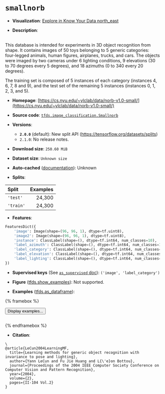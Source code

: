 <div itemscope itemtype="http://schema.org/Dataset">
  <div itemscope itemprop="includedInDataCatalog" itemtype="http://schema.org/DataCatalog">
    <meta itemprop="name" content="TensorFlow Datasets" />
  </div>
  <meta itemprop="name" content="smallnorb" />
  <meta itemprop="description" content="\&#10;This database is intended for experiments in 3D object recognition from shape. It contains images of 50 toys belonging to 5 generic categories: four-legged animals, human figures, airplanes, trucks, and cars. The objects were imaged by two cameras under 6 lighting conditions, 9 elevations (30 to 70 degrees every 5 degrees), and 18 azimuths (0 to 340 every 20 degrees).&#10;&#10;The training set is composed of 5 instances of each category (instances 4, 6, 7, 8 and 9), and the test set of the remaining 5 instances (instances 0, 1, 2, 3, and 5).&#10;&#10;To use this dataset:&#10;&#10;```python&#10;import tensorflow_datasets as tfds&#10;&#10;ds = tfds.load(&#x27;smallnorb&#x27;, split=&#x27;train&#x27;)&#10;for ex in ds.take(4):&#10;  print(ex)&#10;```&#10;&#10;See [the guide](https://www.tensorflow.org/datasets/overview) for more&#10;informations on [tensorflow_datasets](https://www.tensorflow.org/datasets).&#10;&#10;" />
  <meta itemprop="url" content="https://www.tensorflow.org/datasets/catalog/smallnorb" />
  <meta itemprop="sameAs" content="https://cs.nyu.edu/~ylclab/data/norb-v1.0-small/" />
  <meta itemprop="citation" content="\&#10;@article{LeCun2004LearningMF,&#10;  title={Learning methods for generic object recognition with invariance to pose and lighting},&#10;  author={Yann LeCun and Fu Jie Huang and L{\&#x27;e}on Bottou},&#10;  journal={Proceedings of the 2004 IEEE Computer Society Conference on Computer Vision and Pattern Recognition},&#10;  year={2004},&#10;  volume={2},&#10;  pages={II-104 Vol.2}&#10;}" />
</div>

# `smallnorb`

*   **Visualization**:
    <a class="button button-with-icon" href="https://knowyourdata-tfds.withgoogle.com/#tab=STATS&dataset=smallnorb">
    Explore in Know Your Data
    <span class="material-icons icon-after" aria-hidden="true"> north_east
    </span> </a>

*   **Description**:

\
This database is intended for experiments in 3D object recognition from shape.
It contains images of 50 toys belonging to 5 generic categories: four-legged
animals, human figures, airplanes, trucks, and cars. The objects were imaged by
two cameras under 6 lighting conditions, 9 elevations (30 to 70 degrees every 5
degrees), and 18 azimuths (0 to 340 every 20 degrees).

The training set is composed of 5 instances of each category (instances 4, 6, 7,
8 and 9), and the test set of the remaining 5 instances (instances 0, 1, 2, 3,
and 5).

*   **Homepage**:
    [https://cs.nyu.edu/~ylclab/data/norb-v1.0-small/](https://cs.nyu.edu/~ylclab/data/norb-v1.0-small/)

*   **Source code**:
    [`tfds.image_classification.Smallnorb`](https://github.com/tensorflow/datasets/tree/master/tensorflow_datasets/image_classification/smallnorb.py)

*   **Versions**:

    *   **`2.0.0`** (default): New split API
        (https://tensorflow.org/datasets/splits)
    *   `2.1.0`: No release notes.

*   **Download size**: `250.60 MiB`

*   **Dataset size**: `Unknown size`

*   **Auto-cached**
    ([documentation](https://www.tensorflow.org/datasets/performances#auto-caching)):
    Unknown

*   **Splits**:

Split     | Examples
:-------- | -------:
`'test'`  | 24,300
`'train'` | 24,300

*   **Features**:

```python
FeaturesDict({
    'image': Image(shape=(96, 96, 1), dtype=tf.uint8),
    'image2': Image(shape=(96, 96, 1), dtype=tf.uint8),
    'instance': ClassLabel(shape=(), dtype=tf.int64, num_classes=10),
    'label_azimuth': ClassLabel(shape=(), dtype=tf.int64, num_classes=18),
    'label_category': ClassLabel(shape=(), dtype=tf.int64, num_classes=5),
    'label_elevation': ClassLabel(shape=(), dtype=tf.int64, num_classes=9),
    'label_lighting': ClassLabel(shape=(), dtype=tf.int64, num_classes=6),
})
```

*   **Supervised keys** (See
    [`as_supervised` doc](https://www.tensorflow.org/datasets/api_docs/python/tfds/load#args)):
    `('image', 'label_category')`

*   **Figure**
    ([tfds.show_examples](https://www.tensorflow.org/datasets/api_docs/python/tfds/visualization/show_examples)):
    Not supported.

*   **Examples**
    ([tfds.as_dataframe](https://www.tensorflow.org/datasets/api_docs/python/tfds/as_dataframe)):

<!-- mdformat off(HTML should not be auto-formatted) -->

{% framebox %}

<button id="displaydataframe">Display examples...</button>
<div id="dataframecontent" style="overflow-x:scroll"></div>
<script src="https://www.gstatic.com/external_hosted/jquery2.min.js"></script>
<script>
var url = "https://storage.googleapis.com/tfds-data/visualization/dataframe/smallnorb-2.0.0.html";
$(document).ready(() => {
  $("#displaydataframe").click((event) => {
    // Disable the button after clicking (dataframe loaded only once).
    $("#displaydataframe").prop("disabled", true);

    // Pre-fetch and display the content
    $.get(url, (data) => {
      $("#dataframecontent").html(data);
    }).fail(() => {
      $("#dataframecontent").html(
        'Error loading examples. If the error persist, please open '
        + 'a new issue.'
      );
    });
  });
});
</script>

{% endframebox %}

<!-- mdformat on -->

*   **Citation**:

```
\
@article{LeCun2004LearningMF,
  title={Learning methods for generic object recognition with invariance to pose and lighting},
  author={Yann LeCun and Fu Jie Huang and L{\'e}on Bottou},
  journal={Proceedings of the 2004 IEEE Computer Society Conference on Computer Vision and Pattern Recognition},
  year={2004},
  volume={2},
  pages={II-104 Vol.2}
}
```

